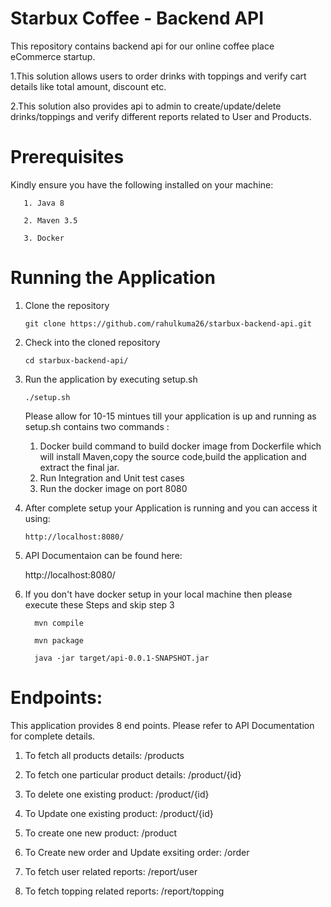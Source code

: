 # Starbux Coffee - Backend API
This repository contains backend api for our online coffee place eCommerce startup. 

 1.This solution allows users to order drinks with toppings and verify cart details like total amount, discount etc. 
 
 2.This solution also provides api to admin to create/update/delete drinks/toppings and verify different reports related to User and Products.
 
# Prerequisites
Kindly ensure you have the following installed on your machine:

       1. Java 8

       2. Maven 3.5
 
       3. Docker
 
# Running the Application

1. Clone the repository

       git clone https://github.com/rahulkuma26/starbux-backend-api.git
  
2. Check into the cloned repository

       cd starbux-backend-api/
   
3. Run the application by executing setup.sh

       ./setup.sh
   
   Please allow for 10-15 mintues till your application is up and running as setup.sh contains two commands :
     1. Docker build command to build docker image from Dockerfile which will install Maven,copy the source code,build the application and extract the final jar.
     2. Run Integration and Unit test cases
     3. Run the docker image on port 8080
     
4. After complete setup your Application is running and you can access it using:

       http://localhost:8080/
       
5.  API Documentaion can be found here:

     http://localhost:8080/
     
6.  If you don't have docker setup in your local machine then please execute these Steps and skip step 3

          mvn compile
     
          mvn package
       
          java -jar target/api-0.0.1-SNAPSHOT.jar
          
          
# Endpoints:

This application provides 8 end points. Please refer to API Documentation for complete details.
 1.  To fetch all products details:
                 /products
 2.  To fetch one particular product details:
                 /product/{id}
 3.  To delete one existing product:
                 /product/{id}
 4.  To Update one existing product:
                 /product/{id}
 5.  To create one new product:
                 /product
          
 6. To Create new order and Update exsiting order:
                  /order
          
 7. To fetch user related reports:
                  /report/user
 8. To fetch topping related reports:
                 /report/topping
 
